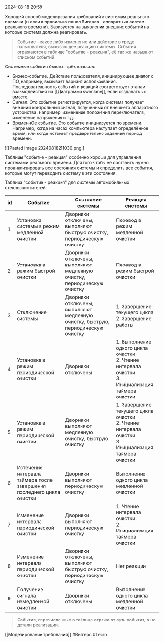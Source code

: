  2024-08-18 20:59

Хороший способ моделирования требований к системам реального времени (и если я правильно понял Вигерса - аппаратных систем реального времени).
Базируется на выявлении внешних событий на которые система должна реагировать.

>Событие - какое либо изменение или действие в среде пользователя, вызывающее реакцию системы. 
>События отражаются в таблице "событие - реакция", её так же называют списком событий.

Системные события бывают трёх классов:
- Бизнес-событие.
  Действие пользователя, инициирующее диалог с ПО, например, вызывает вариант использования. Последовательность событий и реакций соответствует этапам взаимодействия на  [[Диаграмма swimlane]], если создавать их вместе.
- Сигнал.
  Это событие регистрируется, когда система получает внешний контрольный сигнал, полученный от внешнего аппаратного устройства. Например: изменение положения переключателя, изменение напряжения и т.д.
- ВременнОе событие.
  Это событие инициируется по времени. Например, когда на часах компьютера наступает определённое время, или когда истекает предварительно заданный период времени.

![[Pasted image 20240818211030.png]]

Таблицы "событие - реакция" особенно хороши для управления системами реального времени. Для того чтобы её составить нужно проанализировать все состояния системы и определить все события, которые могут переводить систему в эти состояния.

Таблица "событие - реакция" для системы автомобильных стеклоочистителей.

| id  | Событие                                                               | Состояние системы                                                               | Реакция системы                                                                                         |
| --- | --------------------------------------------------------------------- | ------------------------------------------------------------------------------- | ------------------------------------------------------------------------------------------------------- |
| 1   | Установка системы в режим медленной очистки                           | Дворники отключены, выполняют быструю очистку, периодическую очистку            | Перевод в режим медленной очистки                                                                       |
| 2   | Установка в режим быстрой очистки                                     | Дворники отключены, выполняют медленную очистку, периодическую очистку          | Перевод в режим быстрой очистки                                                                         |
| 3   | Отключение системы                                                    | Дворники отключены, выполняют медленную очистку, быструю, периодическую очистку | 1. Завершение текущего цикла<br>2. Завершение работы                                                    |
| 4   | Установка в режим периодической очистки                               | Дворники отключены                                                              | 1. Выполнение одного цикла очистки<br>2. Чтение интервала очистки<br>3. Инициализация таймера очистки   |
| 5   | Установка в режим периодической очистки                               | Дворники  выполняют медленную очистку, быструю очистку                          | 1. Завершение текущего цикла очистки<br>2. Чтение интервала очистки<br>3. Инициализация таймера очистки |
| 6   | Истечение интервала таймера после завершения последнего цикла очистки | Дворники выполняют   периодическую очистку                                      | Выполнение одного цикла медленной очистки                                                               |
| 7   | Изменение интервала периодической очистки                             | Дворники выполняют   периодическую очистку                                      | 1. Чтение интервала очистки.<br>2. Инициализация таймера очистки                                        |
| 8   | Изменение интервала периодической очистки                             | Дворники отключены, выполняют быструю очистку, периодическую очистку            | Нет реакции                                                                                             |
| 9   | Получение сигнала немедленной очистки                                 | Дворники отключены                                                              | Выполнение одного цикла медленной очистки                                                               |
>События, перечисленные в таблице отражают суть события, а не детали реализации.


[[Моделирование требований]]
#Виггерс 
#Learn